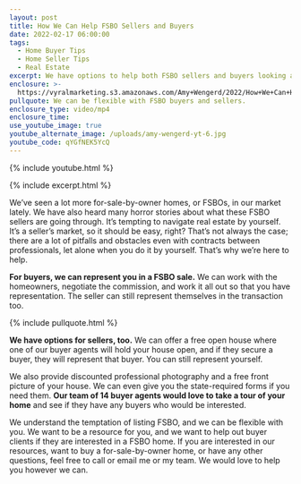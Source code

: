 ```yaml
---
layout: post
title: How We Can Help FSBO Sellers and Buyers
date: 2022-02-17 06:00:00
tags:
  - Home Buyer Tips
  - Home Seller Tips
  - Real Estate
excerpt: We have options to help both FSBO sellers and buyers looking at FSBO homes.
enclosure: >-
  https://vyralmarketing.s3.amazonaws.com/Amy+Wengerd/2022/How+We+Can+Help+FSBO+Sellers+and+Buyers.mp4
pullquote: We can be flexible with FSBO buyers and sellers.
enclosure_type: video/mp4
enclosure_time:
use_youtube_image: true
youtube_alternate_image: /uploads/amy-wengerd-yt-6.jpg
youtube_code: qYGfNEK5YcQ
---
```

{% include youtube.html %}

{% include excerpt.html %}

We’ve seen a lot more for-sale-by-owner homes, or FSBOs, in our market lately. We have also heard many horror stories about what these FSBO sellers are going through. It’s tempting to navigate real estate by yourself. It’s a seller’s market, so it should be easy, right? That’s not always the case; there are a lot of pitfalls and obstacles even with contracts between professionals, let alone when you do it by yourself. That’s why we’re here to help.

**For buyers, we can represent you in a FSBO sale.** We can work with the homeowners, negotiate the commission, and work it all out so that you have representation. The seller can still represent themselves in the transaction too.

{% include pullquote.html %}

**We have options for sellers, too.** We can offer a free open house where one of our buyer agents will hold your house open, and if they secure a buyer, they will represent that buyer. You can still represent yourself.&nbsp;

We also provide discounted professional photography and a free front picture of your house. We can even give you the state-required forms if you need them. **Our team of 14 buyer agents would love to take a tour of your home** and see if they have any buyers who would be interested.&nbsp;

We understand the temptation of listing FSBO, and we can be flexible with you. We want to be a resource for you, and we want to help out buyer clients if they are interested in a FSBO home. If you are interested in our resources, want to buy a for-sale-by-owner home, or have any other questions, feel free to call or email me or my team. We would love to help you however we can.
